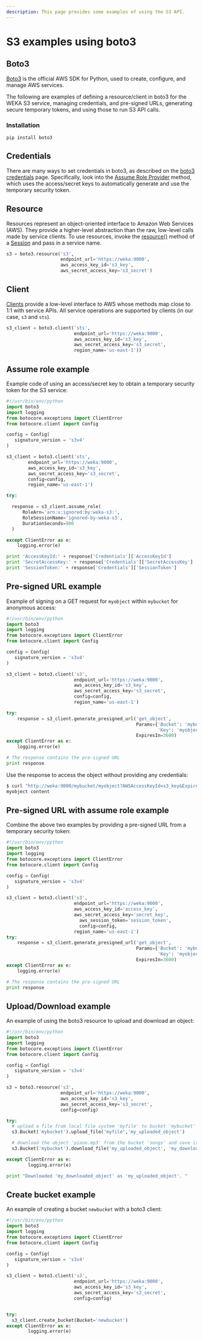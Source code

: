 ```yaml
---
description: This page provides some examples of using the S3 API.
---
```


# S3 examples using boto3

## Boto3

[Boto3](https://boto3.amazonaws.com/v1/documentation/api/latest/index.html) is the official AWS SDK for Python, used to create, configure, and manage AWS services.

The following are examples of defining a resource/client in boto3 for the WEKA S3 service, managing credentials, and pre-signed URLs, generating secure temporary tokens, and using those to run S3 API calls.

### Installation

`pip install boto3`

## Credentials

There are many ways to set credentials in boto3, as described on the [boto3 credentials](https://boto3.amazonaws.com/v1/documentation/api/latest/guide/credentials.html) page. Specifically, look into the [Assume Role Provider](https://boto3.amazonaws.com/v1/documentation/api/latest/guide/credentials.html#assume-role-provider) method, which uses the access/secret keys to automatically generate and use the temporary security token.

## Resource

Resources represent an object-oriented interface to Amazon Web Services (AWS). They provide a higher-level abstraction than the raw, low-level calls made by service clients. To use resources, invoke the [resource()](https://boto3.amazonaws.com/v1/documentation/api/latest/reference/core/session.html#boto3.session.Session.resource) method of a [Session](https://boto3.amazonaws.com/v1/documentation/api/latest/reference/core/session.html#boto3.session.Session) and pass in a service name.

```python
s3 = boto3.resource('s3',
                    endpoint_url='https://weka:9000',
                    aws_access_key_id='s3_key',
                    aws_secret_access_key='s3_secret')

```

## Client

[Clients](https://boto3.amazonaws.com/v1/documentation/api/latest/guide/clients.html) provide a low-level interface to AWS whose methods map close to 1:1 with service APIs. All service operations are supported by clients (in our case, `s3` and `sts`).

```python
s3_client = boto3.client('sts',
                         endpoint_url='https://weka:9000',
                         aws_access_key_id='s3_key',
                         aws_secret_access_key='s3_secret',
                         region_name='us-east-1'))
```

## Assume role example

Example code of using an access/secret key to obtain a temporary security token for the S3 service:

```python
#!/usr/bin/env/python
import boto3
import logging
from botocore.exceptions import ClientError
from botocore.client import Config

config = Config(
   signature_version = 's3v4'
)

s3_client = boto3.client('sts',
        endpoint_url='https://weka:9000',
        aws_access_key_id='s3_key',
        aws_secret_access_key='s3_secret',
        config=config,
        region_name='us-east-1')

try:

  response = s3_client.assume_role(
      RoleArn='arn:x:ignored:by:weka-s3:',
      RoleSessionName='ignored-by-weka-s3',
      DurationSeconds=900
  )

except ClientError as e:
    logging.error(e)

print 'AccessKeyId:' + response['Credentials']['AccessKeyId']
print 'SecretAccessKey:' + response['Credentials']['SecretAccessKey']
print 'SessionToken:' + response['Credentials']['SessionToken']
```

## Pre-signed URL example

Example of signing on a GET request for `myobject`  within `mybucket` for anonymous access:

```python
#!/usr/bin/env/python
import boto3
import logging
from botocore.exceptions import ClientError
from botocore.client import Config

config = Config(
   signature_version = 's3v4'
)

s3_client = boto3.client('s3',
                         endpoint_url='https://weka:9000',
                         aws_access_key_id='s3_key',
                         aws_secret_access_key='s3_secret',
                         config=config,
                         region_name='us-east-1')

try:
    response = s3_client.generate_presigned_url('get_object',
                                                Params={'Bucket': 'mybucket',
                                                        'Key': 'myobject'},
                                                ExpiresIn=3600)
except ClientError as e:
    logging.error(e)

# The response contains the pre-signed URL
print response
```

Use the response to access the object without providing any credentials:

```python
$ curl "http://weka:9000/mybucket/myobject?AWSAccessKeyId=s3_key&Expires=1624801707&Signature=4QBcfEUsUdR7Jaffg6gLRVpNTY0%3D"
myobject content
```

## Pre-signed URL with assume role example

Combine the above two examples by providing a pre-signed URL from a temporary security token:

```python
#!/usr/bin/env/python
import boto3
import logging
from botocore.exceptions import ClientError
from botocore.client import Config

config = Config(
   signature_version = 's3v4'
)

s3_client = boto3.client('s3',
                         endpoint_url='https://weka:9000',
                         aws_access_key_id='access_key',
                         aws_secret_access_key='secret_key',
	                       aws_session_token='session_token',
	                       config=config,
                         region_name='us-east-1')
try:
    response = s3_client.generate_presigned_url('get_object',
                                                Params={'Bucket': 'mybucket',
                                                        'Key': 'myobject'},
                                                ExpiresIn=3600)
except ClientError as e:
    logging.error(e)

# The response contains the pre-signed URL
print response

```

## Upload/Download example

An example of using the boto3 resource to upload and download an object:

```python
#!/usr/bin/env/python
import boto3
import logging
from botocore.exceptions import ClientError
from botocore.client import Config

config = Config(
   signature_version = 's3v4'
)

s3 = boto3.resource('s3',
                    endpoint_url='https://weka:9000',
                    aws_access_key_id='s3_key',
                    aws_secret_access_key='s3_secret',
                    config=config)

try:
  # upload a file from local file system 'myfile' to bucket 'mybucket' with 'my_uploaded_object' as the object name.
  s3.Bucket('mybucket').upload_file('myfile','my_uploaded_object')

  # download the object 'piano.mp3' from the bucket 'songs' and save it to local FS as /tmp/classical.mp3
  s3.Bucket('mybucket').download_file('my_uploaded_object', 'my_downloaded_object')

except ClientError as e:
        logging.error(e)

print "Downloaded 'my_downloaded_object' as 'my_uploaded_object'. "

```

## Create bucket example

An example of creating a bucket `newbucket` with a boto3 client:

```python
#!/usr/bin/env/python
import boto3
import logging
from botocore.exceptions import ClientError
from botocore.client import Config

config = Config(
   signature_version = 's3v4'
)

s3_client = boto3.client('s3',
                         endpoint_url='https://weka:9000',
                         aws_access_key_id='s3_key',
                         aws_secret_access_key='s3_secret',
                         config=config)


try:
  s3_client.create_bucket(Bucket='newbucket')
except ClientError as e:
        logging.error(e)

```
